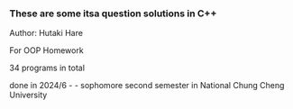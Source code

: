 ### These are some itsa question solutions in C++

Author: Hutaki Hare

For OOP Homework

34 programs in total

done in 2024/6 - - sophomore second semester in National Chung Cheng University
